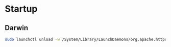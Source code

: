 # Startup

## Darwin

```sh
sudo launchctl unload -w /System/Library/LaunchDaemons/org.apache.httpd.plist
```
